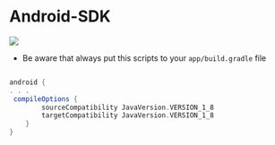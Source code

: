 # Android-SDK  


[![](https://jitpack.io/v/faramarzaf/Android-SDK.svg)](https://jitpack.io/#faramarzaf/Android-SDK)


* Be aware that always put this scripts to your `app/build.gradle`  file


```gradle

android {
. . . 
 compileOptions {
        sourceCompatibility JavaVersion.VERSION_1_8
        targetCompatibility JavaVersion.VERSION_1_8
    }
}


```
